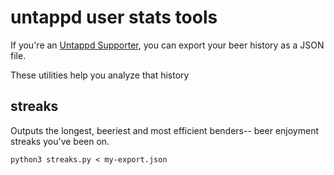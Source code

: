 untappd user stats tools
========================

If you're an [Untappd Supporter](https://untappd.com/supporter), you can export your
beer history as a JSON file.

These utilities help you analyze that history

streaks
-------

Outputs the longest, beeriest and most efficient benders-- beer enjoyment streaks
you've been on.

```
python3 streaks.py < my-export.json
```